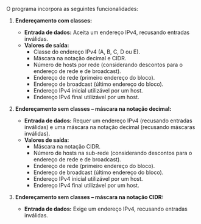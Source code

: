 O programa incorpora as seguintes funcionalidades:

1. **Endereçamento com classes:**
   - **Entrada de dados:** Aceita um endereço IPv4, recusando entradas inválidas.
   - **Valores de saída:**
     - Classe do endereço IPv4 (A, B, C, D ou E).
     - Máscara na notação decimal e CIDR.
     - Número de hosts por rede (considerando descontos para o endereço de rede e de broadcast).
     - Endereço de rede (primeiro endereço do bloco).
     - Endereço de broadcast (último endereço do bloco).
     - Endereço IPv4 inicial utilizável por um host.
     - Endereço IPv4 final utilizável por um host.

2. **Endereçamento sem classes – máscara na notação decimal:**
   - **Entrada de dados:** Requer um endereço IPv4 (recusando entradas inválidas) e uma máscara na notação decimal (recusando máscaras inválidas).
   - **Valores de saída:**
     - Máscara na notação CIDR.
     - Número de hosts na sub-rede (considerando descontos para o endereço de rede e de broadcast).
     - Endereço de rede (primeiro endereço do bloco).
     - Endereço de broadcast (último endereço do bloco).
     - Endereço IPv4 inicial utilizável por um host.
     - Endereço IPv4 final utilizável por um host.

3. **Endereçamento sem classes – máscara na notação CIDR:**
   - **Entrada de dados:** Exige um endereço IPv4, recusando entradas inválidas.
